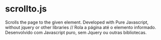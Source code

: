 # scrollto.js
Scrolls the page to the given element. Developed with Pure Javascript, without jquery or other libraries // Rola a página até o elemento informado. Desenvolvido com Javascript puro, sem Jquery ou outras bibliotecas.
